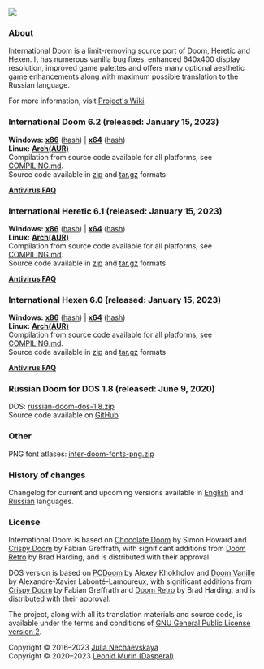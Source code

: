 ![](https://jnechaevsky.github.io/inter-doom/files/inter-doom-git.png)

### About

International Doom is a limit-removing source port of Doom, Heretic and Hexen.
It has numerous vanilla bug fixes, enhanced 640x400 display resolution,
improved game palettes and offers many optional aesthetic game enhancements
along with maximum possible translation to the Russian language.

For more information, visit [Project's Wiki](https://github.com/JNechaevsky/inter-doom/wiki).

### International Doom 6.2 (released: January 15, 2023)

**Windows:**
[**x86**](https://github.com/JNechaevsky/inter-doom/releases/download/6.2/inter-doom-6.2-windows-x86.zip)
([hash](https://github.com/JNechaevsky/inter-doom/releases/download/6.2/inter-doom-6.2-windows-x86.zip.sha256))
|
[**x64**](https://github.com/JNechaevsky/inter-doom/releases/download/6.2/inter-doom-6.2-windows-x64.zip)
([hash](https://github.com/JNechaevsky/inter-doom/releases/download/6.2/inter-doom-6.2-windows-x64.zip.sha256))<br/>
**Linux:**
[**Arch(AUR)**](https://aur.archlinux.org/packages/inter-doom)<br/>
Compilation from source code available for all platforms,
see [COMPILING.md](COMPILING.md).<br/>
Source code available in [zip](https://github.com/JNechaevsky/inter-doom/archive/refs/tags/6.1.zip)
and [tar.gz](https://github.com/JNechaevsky/inter-doom/archive/refs/tags/6.1.tar.gz) formats

[**Antivirus FAQ**](https://github.com/JNechaevsky/inter-doom/wiki/Antivirus-FAQ)

### International Heretic 6.1 (released: January 15, 2023)

**Windows:**
[**x86**](https://github.com/JNechaevsky/inter-doom/releases/download/heretic-6.1/inter-heretic-6.1-windows-x86.zip)
([hash](https://github.com/JNechaevsky/inter-doom/releases/download/heretic-6.1/inter-heretic-6.1-windows-x86.zip.sha256))
|
[**x64**](https://github.com/JNechaevsky/inter-doom/releases/download/heretic-6.1/inter-heretic-6.1-windows-x64.zip)
([hash](https://github.com/JNechaevsky/inter-doom/releases/download/heretic-6.1/inter-heretic-6.1-windows-x64.zip.sha256))<br/>
**Linux:**
[**Arch(AUR)**](https://aur.archlinux.org/packages/inter-heretic)<br/>
Compilation from source code available for all platforms,
see [COMPILING.md](COMPILING.md).<br/>
Source code available in [zip](https://github.com/JNechaevsky/inter-doom/archive/refs/tags/heretic-6.0.zip)
and [tar.gz](https://github.com/JNechaevsky/inter-doom/archive/refs/tags/heretic-6.0.tar.gz) formats

[**Antivirus FAQ**](https://github.com/JNechaevsky/inter-doom/wiki/Antivirus-FAQ)

### International Hexen 6.0 (released: January 15, 2023)

**Windows:**
[**x86**](https://github.com/JNechaevsky/inter-doom/releases/download/hexen-6.0/inter-hexen-6.0-windows-x86.zip)
([hash](https://github.com/JNechaevsky/inter-doom/releases/download/hexen-6.0/inter-hexen-6.0-windows-x86.zip.sha256))
|
[**x64**](https://github.com/JNechaevsky/inter-doom/releases/download/hexen-6.0/inter-hexen-6.0-windows-x64.zip)
([hash](https://github.com/JNechaevsky/inter-doom/releases/download/hexen-6.0/inter-hexen-6.0-windows-x64.zip.sha256))<br/>
**Linux:**
[**Arch(AUR)**](https://aur.archlinux.org/packages/inter-hexen)<br/>
Compilation from source code available for all platforms,
see [COMPILING.md](COMPILING.md).<br/>
Source code available in [zip](https://github.com/JNechaevsky/inter-doom/archive/refs/tags/hexen-5.1.zip)
and [tar.gz](https://github.com/JNechaevsky/inter-doom/archive/refs/tags/hexen-5.1.tar.gz) formats

[**Antivirus FAQ**](https://github.com/JNechaevsky/inter-doom/wiki/Antivirus-FAQ)

### Russian Doom for DOS 1.8 (released: June 9, 2020)

DOS: [russian-doom-dos-1.8.zip](https://github.com/JNechaevsky/inter-doom/releases/download/dos-1.8/russian-doom-dos-1.8.zip)<br/>
Source code available on [GitHub](https://github.com/JNechaevsky/inter-doom/tree/master/src_dos)

### Other

PNG font atlases: [inter-doom-fonts-png.zip](https://jnechaevsky.github.io/inter-doom/files/inter-doom-fonts-png.zip)

### History of changes

Changelog for current and upcoming versions available
in [English](https://github.com/JNechaevsky/inter-doom/wiki/Changelog)
and [Russian](https://github.com/JNechaevsky/inter-doom/wiki/Changelog-(Rus)) languages.

### License

International Doom is based on [Chocolate Doom](https://www.chocolate-doom.org) by Simon Howard
and [Crispy Doom](http://fabiangreffrath.github.io/crispy-doom) by Fabian Greffrath,
with significant additions from [Doom Retro](http://doomretro.com) by Brad Harding,
and is distributed with their approval.

DOS version is based on [PCDoom](https://github.com/nukeykt/PCDoom-v2) by Alexey Khokholov
and [Doom Vanille](https://github.com/AXDOOMER/doom-vanille) by Alexandre-Xavier Labonté-Lamoureux,
with significant additions from [Crispy Doom](http://fabiangreffrath.github.io/crispy-doom) by Fabian Greffrath
and [Doom Retro](http://doomretro.com) by Brad Harding, and is distributed with their approval.

The project, along with all its translation materials and source code,
is available under the terms and conditions of
[GNU General Public License version 2](https://www.gnu.org/licenses/old-licenses/gpl-2.0.html).

Copyright &copy; 2016&ndash;2023 [Julia Nechaevskaya](https://jnechaevsky.github.io/author.html)<br/>
Copyright &copy; 2020&ndash;2023 [Leonid Murin (Dasperal)](https://github.com/Dasperal)
